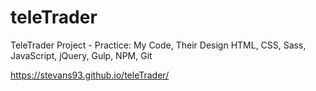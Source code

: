 # teleTrader
TeleTrader Project - Practice: My Code, Their Design 
HTML, CSS, Sass, JavaScript, jQuery, Gulp, NPM, Git

https://stevans93.github.io/teleTrader/


